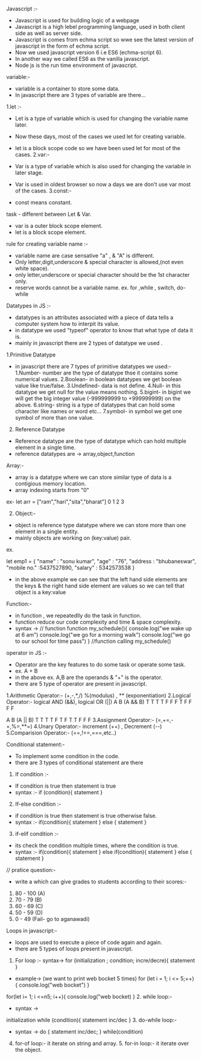 Javascript :-

- Javascript is used for building logic of a webpage
- Javascript is a high lebel programming language, used in both client side as well as server side.
- Javascript is comes from echma script so wwe see the latest version of javascript in the form of echma script.
- Now we used javascript version 6 i.e ES6 (echma-script 6).
- In another way we called ES6 as the vanilla javascript.
- Node js is the run time environment of javascript.

variable:-

- variable is a container to store some data.
- In javascript there are 3 types of variable are there...

1.let :-

- Let is a type of variable which is used for changing the variable name later.
- Now these days, most of the cases we used let for creating variable.
- let is a block scope code so we have been used let for most of the cases.
2.var:-

- Var is a type of variable which is also used for changing the variable in later stage.
- Var is used in oldest browser so now a days we are don't use var most of the cases.
3.const:-

- const means constant.

task - different between Let & Var.

- var is a outer block scope element.
- let is a block scope element.

rule for creating variable name :-

- variable name are case sensative "a" , & "A" is different.
- Only letter,digit,underscore & special character is allowed,(not even white space).
- only letter,underscore or special character should be the 1st character only.
- reserve words cannot be a variable name. ex. for ,while , switch, do-while

Datatypes in JS :-

- datatypes is an attributes associated with a piece of data tells a computer system how to interpit its value.
- in datatype we used "typeof" operator to know that what type of data it is.
- mainly in javascript there are 2 types of datatype we used .

1.Primitive Datatype

- in javascript there are 7 types of primitive datatypes we used:-
1.Number- number are the type of datatype thse it contains some numerical values.
2.Boolean- in boolean datatypes we get boolean value like true/false.
3.Undefined- data is not define.
4.Null- in this datatype we get null for the value means nothing.
5.bigint- in bigint we will get the big integer value (-999999999 to +999999999) on the above.
6.string- string is a type of datatypes that can hold some character like names or word etc...
7.symbol- in symbol we get one symbol of more than one value.

2. Reference Datatype

- Reference datatype are the type of datatype which can hold multiple element in a single time.
- reference datatypes are -> array,object,function 

Array:-

- array is a datatype where we can store similar type of data is a contigious memory location.
- array indexing starts from "0"

ex- let arr = ["ram","hari","sita","bharat"]
                 0     1      2      3

2. Object:- 

- object is reference type datatype where we can store more than one element in a single entity.
- mainly objects are working on (key:value) pair.

ex.

let emp1 = {
    "name" : "sonu kumar",
    "age" : "76",
    "address : "bhubaneswar",
    "mobile no." :5437527890,
    "salary" : 5342573538
}

- in the above example we can see that the left hand side elements are the keys & the right hand side element are values so we can tell that object is a key:value

Function:-

- in function , we repeatedlly do the task in function.
- function reduce our code complexity and time & space complexity.
- syntax ->
// function 
function my_schedule(){
    console.log("we wake up at 6 am")
    console.log("we go for a morning walk")
    console.log("we go to our school for time pass")
}
//function calling
my_schedule()

operator in JS :-
 
- Operator are the key features to do some task or operate some task.
- ex. A + B
- in the above ex. A,B are the operands & "+" is the operator.
- there are 5 type of operator are present in javascript.

1.Arithmetic Operator:- (+,-,*,/) %(modulus) , ** (exponentiation)
2.Logical Operator:- logical AND (&&), logical OR (||)
A B (A && B) T T T T F F F T F F F F

A B (A || B) T T T T F T F T T F F F
3.Assignment Operator:- (=,+=,-=,%=,**=)
4.Unary Operator:- increment (++) , Decrement (--)
5.Comparision Operator:- (==,!==,===,etc..)

Conditional statement:-

- To implement some condition in the code.
- there are 3 types of conditional statement are there 
1. If condition :-

- If condition is true then statement is true
- syntax :-
if (condition){
    statement
}

2. If-else condition :-

- if condition is true then statement is true otherwise false.
- syntax :- 
if(condition){
    statement
} else {
    statement
}

3. if-elif condition :-

- its check the condition multiple times, where the condition is true.
- syntax :-
if(condition){
    statement
} else if(condition){
    statement
} else {
    statement
}

// pratice question:-

- write a which can give grades to students according to their scores:-
1. 80 - 100 (A)
2. 70 - 79 (B)
3. 60 - 69 (C)
4. 50 - 59 (D)
5. 0 - 49 (Fail- go to aganawadi)

Loops in javascript:-

- loops are used to execute a piece of code again and again.
- there are 5 types of loops present in javascript.

1. For loop :-
syntax->
for (initialization ; condition; incre/decre){
   statement
}
- example-> (we want to print web bocket 5 times)
for (let i = 1; i <= 5;++){
   console.log("web bocket")
}

for(let i= 1; i <=n5; i++){
    console.log("web bocket)
}
2. while loop:-

- syntax ->

initialization
while (condition){
    statement
    inc/dec
}
3. do-while loop:-

- syntax ->
do {
    statement
    inc/dec;
} while(condition)
4. for-of loop:- it iterate on string and array.
5. for-in loop:- it iterate over the object.


























